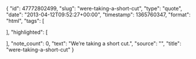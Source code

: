 {
  "id": 47772802499,
  "slug": "were-taking-a-short-cut",
  "type": "quote",
  "date": "2013-04-12T09:52:27+00:00",
  "timestamp": 1365760347,
  "format": "html",
  "tags": [

  ],
  "highlighted": [

  ],
  "note_count": 0,
  "text": "We&rsquo;re taking a short cut.",
  "source": "",
  "title": "were-taking-a-short-cut"
}

